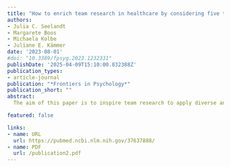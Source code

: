 ```yaml
---
title: "How to enrich team research in healthcare by considering five theoretical perspectives"
authors:
- Julia C. Seelandt
- Margarete Boos
- Michaela Kolbe
- Juliane E. Kämmer
date: '2023-08-01'
#doi: "10.3389/fpsyg.2023.1232331"
publishDate: '2025-04-09T15:10:00.832388Z'
publication_types: 
- article-journal
publication: "*Frontiers in Psychology*"
publication_short: ""
abstract: 
  The aim of this paper is to inspire team research to apply diverse and unconventional perspectives to study team dynamics and performance in healthcare settings. To illustrate that using multiple perspectives can yield valuable insights, we examine a segment of a team interaction during a heart-surgery, using five distinct interdisciplinary perspectives known from small group research, the psychodynamic, functional, conflict-power-status, temporal, and social identity perspectives. We briefly describe each theoretical perspective, discuss its application to study healthcare teams, and present possible research questions for the segment at hand using the respective perspective. We also highlight the benefits and challenges associated with employing these diverse approaches and explore how they can be integrated to analyze team processes in health care. Finally, we offer our own insights and opinions on the integration of these approaches, as well as the types of data required to conduct such analyses. We also point to further research avenues and highlight the benefits associated with employing these diverse approaches. Finally, we offer our own insights and opinions on the integration of these approaches, as well as the types of data required to conduct such analyses.

featured: false

links:
- name: URL
  url: https://pubmed.ncbi.nlm.nih.gov/37637888/
- name: PDF
  url: /publication2.pdf
---
```


